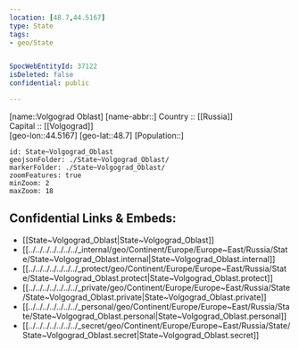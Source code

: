 ```yaml
---
location: [48.7,44.5167] 
type: State
tags:
- geo/State


SpocWebEntityId: 37122
isDeleted: false
confidential: public

---
```

[name::Volgograd Oblast] 
[name-abbr::] 
Country :: [[Russia]]  
Capital :: [[Volgograd]]  
[geo-lon::44.5167] 
[geo-lat::48.7] 
[Population::] 



```leaflet
id: State~Volgograd_Oblast
geojsonFolder: ./State~Volgograd_Oblast/
markerFolder: ./State~Volgograd_Oblast/
zoomFeatures: true 
minZoom: 2 
maxZoom: 18
```


## Confidential Links & Embeds: 
- [[State~Volgograd_Oblast|State~Volgograd_Oblast]]  
- [[../../../../../../../_internal/geo/Continent/Europe/Europe~East/Russia/State/State~Volgograd_Oblast.internal|State~Volgograd_Oblast.internal]] 
- [[../../../../../../../_protect/geo/Continent/Europe/Europe~East/Russia/State/State~Volgograd_Oblast.protect|State~Volgograd_Oblast.protect]] 
- [[../../../../../../../_private/geo/Continent/Europe/Europe~East/Russia/State/State~Volgograd_Oblast.private|State~Volgograd_Oblast.private]] 
- [[../../../../../../../_personal/geo/Continent/Europe/Europe~East/Russia/State/State~Volgograd_Oblast.personal|State~Volgograd_Oblast.personal]] 
- [[../../../../../../../_secret/geo/Continent/Europe/Europe~East/Russia/State/State~Volgograd_Oblast.secret|State~Volgograd_Oblast.secret]] 
